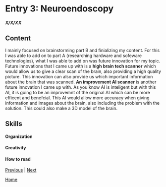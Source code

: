 # Entry 3: Neuroendoscopy
##### X/X/XX

## Content 
I mainly focused on brainstorming part B and finializing my content. For this I was able to add on to part A (researching hardware and sofeware technologies), what I was able to add on was future innovation for my topic. 
Future innovations that I came up with is a **high brain tech scanner** which would allow us to give a clear scan of the brain, also providing a high quality picture. This innovation can also provide us which important information about the brain that was scanned. **An improvement AI scanner** is another future innovation I came up with. As you know AI is inteligent but with this AI, it is going to be an improvemnt of the original AI which can be more efficent and benefcial. This AI would allow more accuracy when giving information and images about the brain, also including the problem with the solution. This could also make a 3D model of the brain.
## Skills 

#### Organization

#### Creativity

#### How to read


[Previous](entry02.md) | [Next](entry04.md)

[Home](../README.md)
